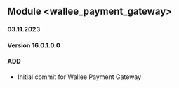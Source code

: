 ## Module <wallee_payment_gateway>

#### 03.11.2023
#### Version 16.0.1.0.0
#### ADD

- Initial commit for Wallee Payment Gateway
